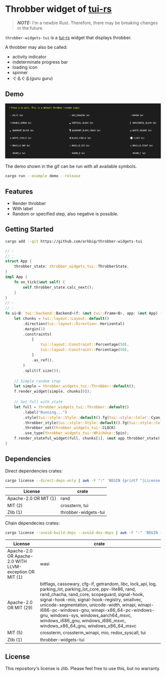 # Throbber widget of [tui-rs]

[tui-rs]: https://github.com/fdehau/tui-rs

> **_NOTE:_** I'm a newbie Rust. Therefore, there may be breaking changes in the future.

`throbber-widgets-tui` is a [tui-rs] widget that displays throbber.

A throbber may also be called:

- activity indicator
- indeterminate progress bar
- loading icon
- spinner
- ぐるぐる(guru guru)

## Demo

![Demo Animation](./examples/demo.gif)

The demo shown in the gif can be run with all available symbols.

```sh
cargo run --example demo --release
```

## Features

- Render throbber
- With label
- Random or specified step, also negative is possible.

## Getting Started

```sh
cargo add --git https://github.com/arkbig/throbber-widgets-tui
```

```rust
// :
// :
struct App {
    throbber_state: throbber_widgets_tui::ThrobberState,
}
impl App {
    fn on_tick(&mut self) {
        self.throbber_state.calc_next();
    }
}
// :
// :
fn ui<B: tui::backend::Backend>(f: &mut tui::Frame<B>, app: &mut App) {
    let chunks = tui::layout::Layout::default()
        .direction(tui::layout::Direction::Horizontal)
        .margin(1)
        .constraints(
            [
                tui::layout::Constraint::Percentage(50),
                tui::layout::Constraint::Percentage(50),
            ]
            .as_ref(),
        )
        .split(f.size());

    // Simple random step
    let simple = throbber_widgets_tui::Throbber::default();
    f.render_widget(simple, chunks[0]);

    // Set full with state
    let full = throbber_widgets_tui::Throbber::default()
        .label("Running...")
        .style(tui::style::Style::default().fg(tui::style::Color::Cyan))
        .throbber_style(tui::style::Style::default().fg(tui::style::Color::Red).add_modifier(tui::style::Modifier::BOLD))
        .throbber_set(throbber_widgets_tui::CLOCK)
        .use_type(throbber_widgets_tui::WhichUse::Spin);
    f.render_stateful_widget(full, chunks[1], &mut app.throbber_state);
}
```

## Dependencies

Direct dependencies crates:

```sh
cargo license --direct-deps-only | awk -F ":" 'BEGIN {printf "|License|crate|\n|-|-|\n"} {printf "|%s|%s|\n", $1, $2}'
```

| License               | crate                |
|-----------------------|----------------------|
| Apache-2.0 OR MIT (1) | rand                 |
| MIT (2)               | crossterm, tui       |
| Zlib (1)              | throbber-widgets-tui |

  Chain dependecies crates:

```sh
cargo license --avoid-build-deps --avoid-dev-deps | awk -F ":" 'BEGIN {printf "|License|crate|\n|-|-|\n"} {printf "|%s|%s|\n", $1, $2}'
```

|License|crate|
|-|-|
|Apache-2.0 OR Apache-2.0 WITH LLVM-exception OR MIT (1)| wasi|
|Apache-2.0 OR MIT (29)| bitflags, cassowary, cfg-if, getrandom, libc, lock_api, log, parking_lot, parking_lot_core, ppv-lite86, rand, rand_chacha, rand_core, scopeguard, signal-hook, signal-hook-mio, signal-hook-registry, smallvec, unicode-segmentation, unicode-width, winapi, winapi-i686-pc-windows-gnu, winapi-x86_64-pc-windows-gnu, windows-sys, windows_aarch64_msvc, windows_i686_gnu, windows_i686_msvc, windows_x86_64_gnu, windows_x86_64_msvc|
|MIT (5)| crossterm, crossterm_winapi, mio, redox_syscall, tui|
|Zlib (1)| throbber-widgets-tui|

## License

This repository's license is zlib. Please feel free to use this, but no warranty.
